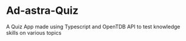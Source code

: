 # Ad-astra-Quiz
A Quiz App made using Typescript and OpenTDB API to test knowledge skills on various topics
